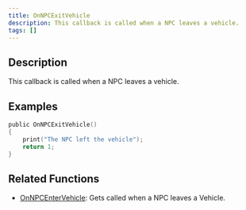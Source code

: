 ```yaml
---
title: OnNPCExitVehicle
description: This callback is called when a NPC leaves a vehicle.
tags: []
---
```


<VersionWarn name='callback' version='SA-MP 0.3a' />

## Description

This callback is called when a NPC leaves a vehicle.


## Examples

```c
public OnNPCExitVehicle()
{
    print("The NPC left the vehicle");
    return 1;
}
```

## Related Functions


- [OnNPCEnterVehicle](../callbacks/OnNPCEnterVehicle): Gets called when a NPC leaves a Vehicle.

